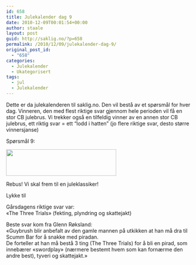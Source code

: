```yaml
---
id: 658
title: Julekalender dag 9
date: 2010-12-09T00:01:54+00:00
author: staale
layout: post
guid: http://saklig.no/?p=658
permalink: /2010/12/09/julekalender-dag-9/
original_post_id:
  - "658"
categories:
  - Julekalender
  - Ukategorisert
tags:
  - jul
  - Julekalender
---
```

<div>
  <p>
    Dette er da julekalenderen til saklig.no. Den vil bestå av et spørsmål for hver dag. Vinneren, den med flest riktige svar gjennom hele perioden vil få en stor CB julebrus. Vi trekker også en tilfeldig vinner av en annen stor CB julebrus, ett riktig svar = ett “lodd i hatten” (jo flere riktige svar, desto større vinnersjanse)
  </p>
  
  <p>
    Spørsmål 9:
  </p>
  
  <p>
    <a href="http://saklig.no/wp-content/uploads/2010/12/kalender-9.jpg"><img class="alignnone size-medium wp-image-659" title="kalender 9" src="http://saklig.no/wp-content/uploads/2010/12/kalender-9-300x72.jpg" alt="" width="300" height="72" /></a>
  </p>
  
  <p>
    Rebus! Vi skal frem til en juleklassiker!
  </p>
  
  <p>
    Lykke til
  </p>
  
  <p>
    Gårsdagens riktige svar var:<br /> &laquo;The Three Trials&raquo; (fekting, plyndring og skattejakt)
  </p>
  
  <p>
    Beste svar kom fra Glenn Røksland:<br /> &laquo;Guybrush blir anbefalt av den gamle mannen på utkikken at han må dra til Scumm Bar for å snakke med piradan.<br /> De forteller at han må bestå 3 ting (The Three Trials) for å bli en pirad, som innebærer &laquo;swordplay&raquo; (nærmere bestemt hvem som kan fornærme den andre best), tyveri og skattejakt.&raquo;
  </p>
</div>